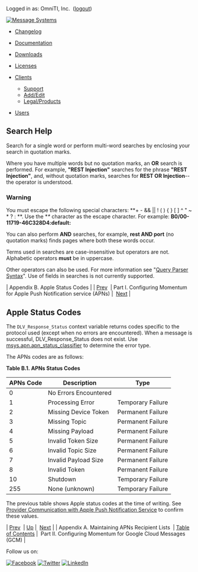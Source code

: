 Logged in as: OmniTI, Inc.  ([logout](https://support.messagesystems.com/logout.php))

[![Message Systems](https://support.messagesystems.com/images/ms-white205.png)](https://support.messagesystems.com/start.php) 

*   [Changelog](https://support.messagesystems.com/start.php?show=changelog)
*   [Documentation](https://support.messagesystems.com/docs/)
*   [Downloads](https://support.messagesystems.com/start.php)

*   [Licenses](https://support.messagesystems.com/license_summary.php)
*   <a href="">Clients</a>
    *   [Support](https://support.messagesystems.com/cs.php)
    *   [Add/Edit](https://support.messagesystems.com/edit_client.php)
    *   [Legal/Products](https://support.messagesystems.com/edit_products.php)
*   [Users](https://support.messagesystems.com/edit_customer.php)

## Search Help

Search for a single word or perform multi-word searches by enclosing your search in quotation marks.

Where you have multiple words but no quotation marks, an **OR** search is performed. For example, **"REST Injection"** searches for the phrase **"REST Injection"**, and, without quotation marks, searches for **REST OR Injection**--the operator is understood.

### Warning

You must escape the following special characters: **+ - && || ! ( ) { } [ ] ^ " ~ * ? : \**. Use the **\** character as the escape character. For example: **B0/00-11719-46C328D4\:default\:**

You can also perform **AND** searches, for example, **rest AND port** (no quotation marks) finds pages where both these words occur.

Terms used in searches are case-insensitive but operators are not. Alphabetic operators **must** be in uppercase.

Other operators can also be used. For more information see "[Query Parser Syntax](https://lucene.apache.org/core/old_versioned_docs/versions/3_0_0/queryparsersyntax.html)". Use of fields in searches is not currently supported.

| Appendix B. Apple Status Codes |
| [Prev](push.maintaining.php)  | Part I. Configuring Momentum for Apple Push Notification service (APNs) |  [Next](push.google.php) |

## Apple Status Codes

<a class="indexterm" name="idp478992"></a>

The `DLV_Response_Status` context variable returns codes specific to the protocol used (except when no errors are encountered). When a message is successful, DLV_Response_Status does not exist. Use [msys.apn.apn_status_classifier](https://support.messagesystems.com/docs/web-ref/lua.ref.msys.apn.apn_status_classifier.php) to determine the error type.

The APNs codes are as follows:

<a name="push.apple.error.table"></a>

**Table B.1. APNs Status Codes**

| APNs Code | Description | Type |
| --- | --- | --- |
| 0 | No Errors Encountered |   |
| 1 | Processing Error | Temporary Failure |
| 2 | Missing Device Token | Permanent Failure |
| 3 | Missing Topic | Permanent Failure |
| 4 | Missing Payload | Permanent Failure |
| 5 | Invalid Token Size | Permanent Failure |
| 6 | Invalid Topic Size | Permanent Failure |
| 7 | Invalid Payload Size | Permanent Failure |
| 8 | Invalid Token | Permanent Failure |
| 10 | Shutdown | Temporary Failure |
| 255 | None (unknown) | Temporary Failure |

The previous table shows Apple status codes at the time of writing. See [Provider Communication with Apple Push Notification Service](https://developer.apple.com/library/ios/documentation/NetworkingInternet/Conceptual/RemoteNotificationsPG/Chapters/CommunicatingWIthAPS.html) to confirm these values.

| [Prev](push.maintaining.php)  | [Up](push.apple.php) |  [Next](push.google.php) |
| Appendix A. Maintaining APNs Recipient Lists  | [Table of Contents](index.php) |  Part II. Configuring Momentum for Google Cloud Messages (GCM) |

Follow us on:

[![Facebook](https://support.messagesystems.com/images/icon-facebook.png)](http://www.facebook.com/messagesystems) [![Twitter](https://support.messagesystems.com/images/icon-twitter.png)](http://twitter.com/#!/MessageSystems) [![LinkedIn](https://support.messagesystems.com/images/icon-linkedin.png)](http://www.linkedin.com/company/message-systems)